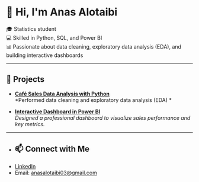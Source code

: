 # 👋 Hi, I'm Anas Alotaibi  

🎓 Statistics student  
💻 Skilled in Python, SQL, and Power BI  
📊 Passionate about data cleaning, exploratory data analysis (EDA), and building interactive dashboards  

---

## 📂 Projects

- **[Café Sales Data Analysis with Python](https://github.com/Anas-Alotaibi/Cafe-data-analysis-python-)**  
  *Performed data cleaning and exploratory data analysis (EDA) *  

- **[Interactive Dashboard in Power BI](https://github.com/anasalotaibi03/cafe-sales-powerbi-dashboard)**  
  *Designed a professional dashboard to visualize sales performance and key metrics.*  


---

- ## 📫 Connect with Me
- [LinkedIn](https://www.linkedin.com/in/anas-alotaibi-1ba20436a)
- Email: anasalotaibi03@gmail.com   
